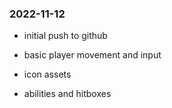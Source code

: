 ### 2022-11-12

* initial push to github

* basic player movement and input

* icon assets

* abilities and hitboxes
